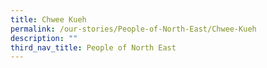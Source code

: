 ```yaml
---
title: Chwee Kueh
permalink: /our-stories/People-of-North-East/Chwee-Kueh
description: ""
third_nav_title: People of North East
---
```

